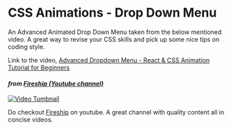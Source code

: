 # CSS Animations - Drop Down Menu

An Advanced Animated Drop Down Menu taken from the below mentioned video. A great way to revise your CSS skills and pick up some nice tips on coding style.

Link to the video, [Advanced Dropdown Menu - React & CSS Animation Tutorial for Beginners](https://www.youtube.com/watch?v=IF6k0uZuypA)

#### _from [Fireship (Youtube channel)](https://www.youtube.com/channel/UCsBjURrPoezykLs9EqgamOA)_

[![Video Tumbnail](https://drive.google.com/file/d/1qpVK3f5FH7HP6zAnDfEQ3taL1V4FSgyo/view?usp=sharing)](https://www.youtube.com/watch?v=IF6k0uZuypA)

Do checkout [Fireship](https://www.youtube.com/channel/UCsBjURrPoezykLs9EqgamOA) on youtube. A great channel with quality content all in concise videos.
